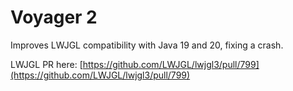 # Voyager 2

Improves LWJGL compatibility with Java 19 and 20, fixing a crash.

LWJGL PR here: [https://github.com/LWJGL/lwjgl3/pull/799](https://github.com/LWJGL/lwjgl3/pull/799)